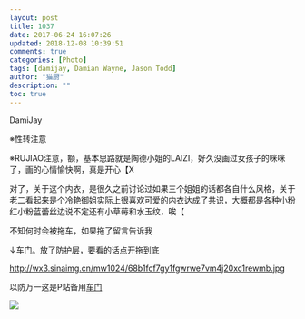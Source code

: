```yaml
---
layout: post
title: 1037
date: 2017-06-24 16:07:26
updated: 2018-12-08 10:39:51
comments: true
categories: [Photo]
tags: [damijay, Damian Wayne, Jason Todd]
author: "猫厨"
description: ""
toc: true
---
```


<p>DamiJay</p> 
<p>※性转注意</p> 
<p>※RUJIAO注意，额，基本思路就是陶德小姐的LAIZI，好久没画过女孩子的咪咪了，画的心情愉快啊，真是开心【X</p> 
<p>对了，关于这个内衣，是很久之前讨论过如果三个姐姐的话都各自什么风格，关于老二看起来是个冷艳御姐实际上很喜欢可爱的内衣达成了共识，大概都是各种小粉红小粉蓝蕾丝边说不定还有小草莓和水玉纹，唉【</p> 
<p>不知何时会被拖车，如果拖了留言告诉我</p> 
<p>↓车门。放了防护层，要看的话点开拖到底</p> 
<p><a rel="nofollow" href="http://wx3.sinaimg.cn/mw1024/68b1fcf7gy1fgwrwe7vm4j20xc1rewmb.jpg" target="_blank"  >http://wx3.sinaimg.cn/mw1024/68b1fcf7gy1fgwrwe7vm4j20xc1rewmb.jpg</a><br /></p> 
<p>以防万一这是P站备用<a rel="nofollow" href="https://www.pixiv.net/member_illust.php?mode=medium&amp;illust_id=63549050" target="_blank"  >车门</a></p>

![](https://nos.netease.com/imglf2/img/cVZNdzJtQk9JV2NGajBaUUovVnNVTjhmUllBbUFsREhJS2dIZnU2bDQwY2NSbEk1QTJDK2tnPT0.png)